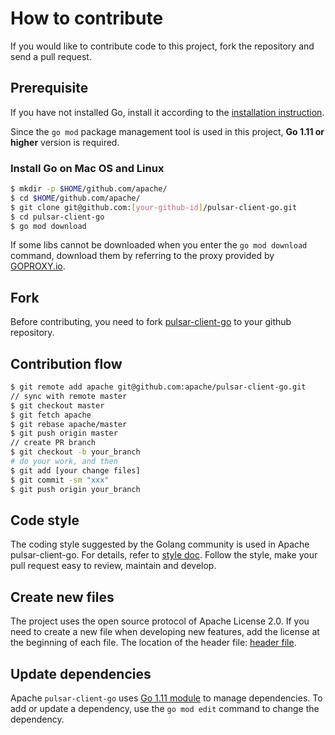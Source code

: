 <!--

    Licensed to the Apache Software Foundation (ASF) under one
    or more contributor license agreements.  See the NOTICE file
    distributed with this work for additional information
    regarding copyright ownership.  The ASF licenses this file
    to you under the Apache License, Version 2.0 (the
    "License"); you may not use this file except in compliance
    with the License.  You may obtain a copy of the License at

      http://www.apache.org/licenses/LICENSE-2.0

    Unless required by applicable law or agreed to in writing,
    software distributed under the License is distributed on an
    "AS IS" BASIS, WITHOUT WARRANTIES OR CONDITIONS OF ANY
    KIND, either express or implied.  See the License for the
    specific language governing permissions and limitations
    under the License.

-->

# How to contribute

If you would like to contribute code to this project, fork the repository and send a pull request.

## Prerequisite

If you have not installed Go, install it according to the [installation instruction](http://golang.org/doc/install).

Since the `go mod` package management tool is used in this project, **Go 1.11 or higher** version is required.

### Install Go on Mac OS and Linux

```bash
$ mkdir -p $HOME/github.com/apache/
$ cd $HOME/github.com/apache/
$ git clone git@github.com:[your-github-id]/pulsar-client-go.git
$ cd pulsar-client-go
$ go mod download
```

If some libs cannot be downloaded when you enter the `go mod download` command, download them by referring to the proxy provided by [GOPROXY.io](https://goproxy.io/).

## Fork

Before contributing, you need to fork [pulsar-client-go](https://github.com/apache/pulsar-client-go) to your github repository.

## Contribution flow

```bash
$ git remote add apache git@github.com:apache/pulsar-client-go.git
// sync with remote master
$ git checkout master
$ git fetch apache
$ git rebase apache/master
$ git push origin master
// create PR branch
$ git checkout -b your_branch   
# do your work, and then
$ git add [your change files]
$ git commit -sm "xxx"
$ git push origin your_branch
```

## Code style

The coding style suggested by the Golang community is used in Apache pulsar-client-go. For details, refer to [style doc](https://github.com/golang/go/wiki/CodeReviewComments).
Follow the style, make your pull request easy to review, maintain and develop.

## Create new files

The project uses the open source protocol of Apache License 2.0. If you need to create a new file when developing new features, 
add the license at the beginning of each file. The location of the header file: [header file](.header).

## Update dependencies

Apache `pulsar-client-go` uses [Go 1.11 module](https://github.com/golang/go/wiki/Modules) to manage dependencies. To add or update a dependency, use the `go mod edit` command to change the dependency.
